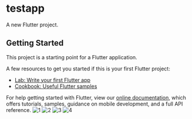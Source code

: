 # testapp

A new Flutter project.

## Getting Started

This project is a starting point for a Flutter application.

A few resources to get you started if this is your first Flutter project:

- [Lab: Write your first Flutter app](https://flutter.dev/docs/get-started/codelab)
- [Cookbook: Useful Flutter samples](https://flutter.dev/docs/cookbook)

For help getting started with Flutter, view our
[online documentation](https://flutter.dev/docs), which offers tutorials,
samples, guidance on mobile development, and a full API reference.
![1](https://user-images.githubusercontent.com/75578062/132726807-ca41454e-ceff-4316-bd70-b2c83a56bb0f.jpg)
![2](https://user-images.githubusercontent.com/75578062/132727061-fa3ed73e-7836-498c-92eb-6acfb83d482a.jpg)
![3](https://user-images.githubusercontent.com/75578062/132727274-7654511e-aff0-46d7-9552-0d728f5b23eb.jpg)
![4](https://user-images.githubusercontent.com/75578062/132728568-4aa4eed3-17bd-4bc6-aba5-5c3ea3eef1ca.jpg)



